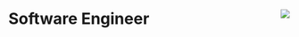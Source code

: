 # Software Engineer  <img align="right" src="https://visitor-badge.laobi.icu/badge?page_id=Karimansor.readme" />


